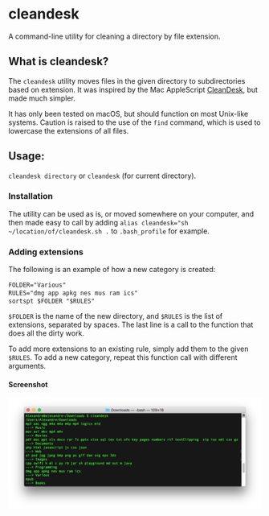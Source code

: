 # cleandesk
A command-line utility for cleaning a directory by file extension.

## What is cleandesk?
The `cleandesk` utility moves files in the given directory to subdirectories based on extension. It was inspired by the Mac AppleScript [CleanDesk](https://www.macupdate.com/app/mac/23604/cleandesk), but made much simpler.

It has only been tested on macOS, but should function on most Unix-like systems. Caution is raised to the use of the `find` command, which is used to lowercase the extensions of all files.

## Usage:
`cleandesk directory` or `cleandesk` (for current directory).

### Installation
The utility can be used as is, or moved somewhere on your computer, and then made easy to call by adding
`alias cleandesk="sh ~/location/of/cleandesk.sh .`
to `.bash_profile` for example.


### Adding extensions
The following is an example of how a new category is created:
```
FOLDER="Various"
RULES="dmg app apkg nes mus ram ics"
sortspt $FOLDER "$RULES"
```
`$FOLDER` is the name of the new directory, and `$RULES` is the list of extensions, separated by spaces.
The last line is a call to the function that does all the dirty work.

To add more extensions to an existing rule, simply add them to the given `$RULES`.
To add a new category, repeat this function call with different arguments.

#### Screenshot
![screenshot](https://raw.githubusercontent.com/AlexandreCassagne/cleandesk/master/screenshot.png)
